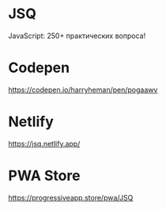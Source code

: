 # JSQ
JavaScript: 250+ практических вопроса!

# Codepen
https://codepen.io/harryheman/pen/pogaawv

# Netlify
https://jsq.netlify.app/

# PWA Store
https://progressiveapp.store/pwa/JSQ

